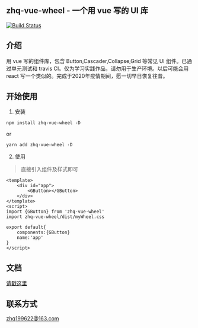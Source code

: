 ## zhq-vue-wheel - 一个用 vue 写的 UI 库
[![Build Status](https://www.travis-ci.org/Hanqing1996/vue-wheels.svg?branch=master)](https://www.travis-ci.org/Hanqing1996/vue-wheels)
## 介绍
用 vue 写的组件库，包含 Button,Cascader,Collapse,Grid 等常见 UI 组件。已通过单元测试和 travis CI。仅为学习实践作品，请勿用于生产环境。以后可能会用 react 写一个类似的。完成于2020年疫情期间，愿一切早日恢复往昔。

## 开始使用
1. 安装
```
npm install zhq-vue-wheel -D
```
or
```
yarn add zhq-vue-wheel -D
```
2. 使用
> 直接引入组件及样式即可
```
<template>
    <div id="app">
        <GButton></GButton>
    </div>
</template>
<script>
import {GButton} from 'zhq-vue-wheel' 
import zhq-vue-wheel/dist/myWheel.css

export default{
    components:{GButton}
    name:'app'
}
</script>
```

## 文档
[请戳这里](https://hanqing1996.github.io/vue-wheels/)

## 联系方式
zhq199622@163.com